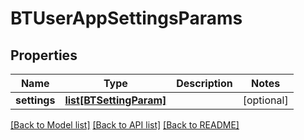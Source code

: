 # BTUserAppSettingsParams

## Properties
Name | Type | Description | Notes
------------ | ------------- | ------------- | -------------
**settings** | [**list[BTSettingParam]**](BTSettingParam.md) |  | [optional] 

[[Back to Model list]](../README.md#documentation-for-models) [[Back to API list]](../README.md#documentation-for-api-endpoints) [[Back to README]](../README.md)


